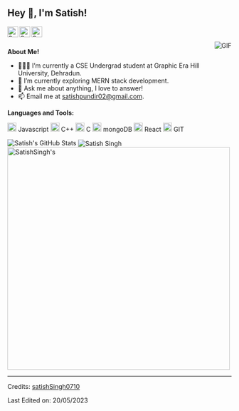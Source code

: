<h2 title="hehehe"> Hey 👋, I'm Satish!</h2>

<a href="https://www.linkedin.com/in/satish-singh-0857a3145/">
  <img align="left" alt="Satish's LinkedIn" width="24px" src="https://img.icons8.com/nolan/96/linkedin.png" />
</a>
<a href="https://www.instagram.com/yeti_1007/">
  <img align="left" alt="Satish's Instagram" width="24px" src="https://img.icons8.com/nolan/96/instagram-new.png" />
</a>
<a href="https://twitter.com/satishsingh0710">
  <img align="left" alt="Sanskar's Twitter" width="24px" src="https://img.icons8.com/nolan/96/twitter.png" />
</a>




<br />
<br />


 

  <img align="right" alt="GIF" src="https://media.giphy.com/media/LmNwrBhejkK9EFP504/giphy.gif" />

**About Me!**

- 👨🏽‍💻 I’m currently a CSE Undergrad student at Graphic Era Hill University, Dehradun.
- 🌱 I’m currently exploring MERN stack development.
- 💬 Ask me about anything, I love to answer!
- 📫 Email me at [satishpundir02@gmail.com](mailto:satishpundir02@gmail.com).



**Languages and Tools:**  


<code><img height="20" src="https://img.icons8.com/nolan/96/javascript.png"></code> Javascript
<code><img height="20" src="https://img.icons8.com/nolan/96/c-plus-plus.png"></code> C++ 
<code><img height="20" src="https://icons8.com/icon/0tuwKqWwti2E/c"></code> C
<code><img height="20" src="https://icons8.com/icon/74402/mongodb"></code> mongoDB
<code><img height="20" src="https://icons8.com/icon/p57acgidi9bj/react-native"></code> React
<code><img height="20" src="https://img.icons8.com/nolan/96/git.png"></code> GIT

<img src="https://github-readme-stats.vercel.app/api?username=satishSingh0710&show_icons=true&hide_border=true&count_private=true&theme=shades-of-purple&icon_color=fad000" alt="Satish's GitHub Stats">
<img align="center" src="https://github-readme-streak-stats.herokuapp.com/?user=satishSingh0710&count_private=true&theme=radical" alt="Satish Singh" />
<img align="center" width=500 src="https://github-readme-stats.vercel.app/api/top-langs/?username=satishSingh0710&count_private=true&theme=radical" alt="SatishSingh's"/>

-----
Credits: [satishSingh0710](https://github.com/satishSingh0710)

Last Edited on: 20/05/2023

